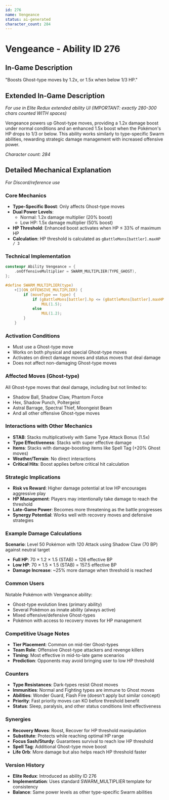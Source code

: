 ```yaml
---
id: 276
name: Vengeance
status: ai-generated
character_count: 284
---
```


# Vengeance - Ability ID 276

## In-Game Description
"Boosts Ghost-type moves by 1.2x, or 1.5x when below 1/3 HP."

## Extended In-Game Description
*For use in Elite Redux extended ability UI (IMPORTANT: exactly 280-300 chars counted WITH spaces)*

Vengeance powers up Ghost-type moves, providing a 1.2x damage boost under normal conditions and an enhanced 1.5x boost when the Pokémon's HP drops to 1/3 or below. This ability works similarly to type-specific Swarm abilities, rewarding strategic damage management with increased offensive power.

*Character count: 284*

## Detailed Mechanical Explanation
*For Discord/reference use*

### Core Mechanics
- **Type-Specific Boost**: Only affects Ghost-type moves
- **Dual Power Levels**: 
  - Normal: 1.2x damage multiplier (20% boost)
  - Low HP: 1.5x damage multiplier (50% boost)
- **HP Threshold**: Enhanced boost activates when HP ≤ 33% of maximum HP
- **Calculation**: HP threshold is calculated as `gBattleMons[battler].maxHP / 3`

### Technical Implementation
```c
constexpr Ability Vengeance = {
    .onOffensiveMultiplier = SWARM_MULTIPLIER(TYPE_GHOST),
};

#define SWARM_MULTIPLIER(type)                                               \
    +[](ON_OFFENSIVE_MULTIPLIER) {                                           \
        if (moveType == type) {                                              \
            if (gBattleMons[battler].hp <= (gBattleMons[battler].maxHP / 3)) \
                MUL(1.5);                                                    \
            else                                                             \
                MUL(1.2);                                                    \
        }                                                                    \
    }
```

### Activation Conditions
- Must use a Ghost-type move
- Works on both physical and special Ghost-type moves
- Activates on direct damage moves and status moves that deal damage
- Does not affect non-damaging Ghost-type moves

### Affected Moves (Ghost-type)
All Ghost-type moves that deal damage, including but not limited to:
- Shadow Ball, Shadow Claw, Phantom Force
- Hex, Shadow Punch, Poltergeist
- Astral Barrage, Spectral Thief, Moongeist Beam
- And all other offensive Ghost-type moves

### Interactions with Other Mechanics
- **STAB**: Stacks multiplicatively with Same Type Attack Bonus (1.5x)
- **Type Effectiveness**: Stacks with super effective damage
- **Items**: Stacks with damage-boosting items like Spell Tag (+20% Ghost moves)
- **Weather/Terrain**: No direct interactions
- **Critical Hits**: Boost applies before critical hit calculation

### Strategic Implications
- **Risk vs Reward**: Higher damage potential at low HP encourages aggressive play
- **HP Management**: Players may intentionally take damage to reach the threshold
- **Late-Game Power**: Becomes more threatening as the battle progresses
- **Synergy Potential**: Works well with recovery moves and defensive strategies

### Example Damage Calculations
**Scenario**: Level 50 Pokémon with 120 Attack using Shadow Claw (70 BP) against neutral target
- **Full HP**: 70 × 1.2 × 1.5 (STAB) = 126 effective BP
- **Low HP**: 70 × 1.5 × 1.5 (STAB) = 157.5 effective BP
- **Damage Increase**: ~25% more damage when threshold is reached

### Common Users
Notable Pokémon with Vengeance ability:
- Ghost-type evolution lines (primary ability)
- Several Pokémon as innate ability (always active)
- Mixed offensive/defensive Ghost-types
- Pokémon with access to recovery moves for HP management

### Competitive Usage Notes
- **Tier Placement**: Common on mid-tier Ghost-types
- **Team Role**: Offensive Ghost-type attackers and revenge killers
- **Timing**: Most effective in mid-to-late game scenarios
- **Prediction**: Opponents may avoid bringing user to low HP threshold

### Counters
- **Type Resistances**: Dark-types resist Ghost moves
- **Immunities**: Normal and Fighting types are immune to Ghost moves
- **Abilities**: Wonder Guard, Flash Fire (doesn't apply but similar concept)
- **Priority**: Fast priority moves can KO before threshold benefit
- **Status**: Sleep, paralysis, and other status conditions limit effectiveness

### Synergies
- **Recovery Moves**: Roost, Recover for HP threshold manipulation
- **Substitute**: Protects while reaching optimal HP range
- **Focus Sash/Sturdy**: Guarantees survival to reach low HP threshold
- **Spell Tag**: Additional Ghost-type move boost
- **Life Orb**: More damage but also helps reach HP threshold faster

### Version History
- **Elite Redux**: Introduced as ability ID 276
- **Implementation**: Uses standard SWARM_MULTIPLIER template for consistency
- **Balance**: Same power levels as other type-specific Swarm abilities